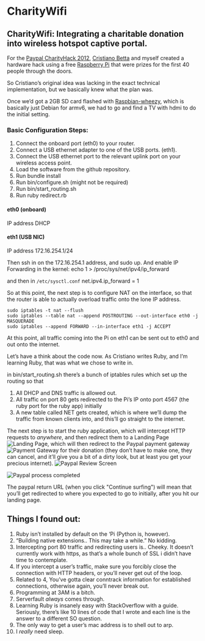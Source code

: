 CharityWifi
===============

CharityWifi: Integrating a charitable donation into wireless hotspot captive portal.
------------------------------------------------------------------------------------
For the [Paypal CharityHack 2012](http://charityhack.org/), [Cristiano Betta](https://github.com/cbetta/) and myself created a hardware hack using a free [Raspberry Pi](http://www.raspberrypi.org/) that were prizes for the first 40 people through the doors.

So Cristiano’s original idea was lacking in the exact technical implementation, but we basically knew what the  plan was.  

Once we’d got a 2GB SD card flashed with [Raspbian-wheezy](http://www.raspberrypi.org/downloads), which is basically just Debian for armv6, we had to go and find a TV with hdmi to do the initial setting.

### Basic Configuration Steps:

1. Connect the onboard port (eth0) to your router.
1. Connect a USB ethernet adapter to one of the USB ports. (eth1).
1. Connect the USB ethernet port to the relevant uplink port on your wireless access point.
1. Load the software from the github repository.
1. Run bundle install
1. Run bin/configure.sh (might not be required)
1. Run bin/start_routing.sh
1. Run ruby redirect.rb

#### eth0 (onboard)
IP address DHCP

#### eth1 (USB NIC)
IP address 172.16.254.1/24

Then ssh in on the 172.16.254.1 address, and sudo up. 
And enable IP Forwarding in the kernel:
    echo 1 > /proc/sys/net/ipv4/ip_forward

and then
in `/etc/sysctl.conf`
    net.ipv4.ip_forward = 1


So at this point, the next step is to configure NAT on the interface, so that the router is able to actually overload traffic onto the lone IP address.

    sudo iptables -t nat --flush
    sudo iptables --table nat --append POSTROUTING --out-interface eth0 -j MASQUERADE
    sudo iptables --append FORWARD --in-interface eth1 -j ACCEPT

At this point, all traffic coming into the Pi on eth1 can be sent out to eth0 and out onto the internet.

Let’s have a think about the code now. As Cristiano writes Ruby, and I’m learning Ruby, that was what we chose to write in. 

in bin/start_routing.sh there’s a bunch of iptables rules which set up the routing so that 
1. All DHCP and DNS traffic is allowed out.  
1. All traffic on port 80 gets redirected to the Pi’s IP onto port 4567 (the ruby port for the ruby app) initially 
1. A new table called NET gets created, which is where we’ll dump the traffic from known clients into, and this’ll go straight to the internet.

The next step is to start the ruby application, which will intercept HTTP requests to *anywhere*, and then redirect them to a Landing Page ![Landing Page](https://raw.github.com/tomoconnor/captive-backend/master/site/landing_page.jpg), which will then redirect to the Paypal payment gateway ![Payment Gateway](https://raw.github.com/tomoconnor/captive-backend/master/site/paypal_login.jpg) for their donation (they don’t have to make one, they can cancel, and it’ll give you a bit of a dirty look, but at least you get your precious internet). 
![Paypal Review Screen](https://raw.github.com/tomoconnor/captive-backend/master/site/review.jpg)

![Paypal process completed](https://raw.github.com/tomoconnor/captive-backend/master/site/complete.jpg)


The paypal return URL (when you click "Continue surfing") will mean that you’ll get redirected to where you expected to go to initially, after you hit our landing page.


Things I found out:
-------------------
1. Ruby isn’t installed by default on the ‘Pi (Python is, however).
1. “Building native extensions.. This may take a while.”  No kidding. 
3. Intercepting port 80 traffic and redirecting users is.. Cheeky.  It doesn’t currently work with https, as that’s a whole bunch of SSL i didn’t have time to contemplate.
4. If you intercept a user’s traffic, make sure you forcibly close the connection with HTTP headers, or you’ll never get out of the loop.
5. Related to 4, You’ve gotta clear conntrack information for established connections, otherwise again, you’ll never break out.
6. Programming at 3AM is a bitch.
7. Serverfault *always* comes through. 
8. Learning Ruby is insanely easy with StackOverflow with a guide.  Seriously, there’s like 10 lines of code that I wrote and each line is the answer to a different SO question.
9. The only way to get a user’s mac address is to shell out to arp. 
10. I *really* need sleep.


